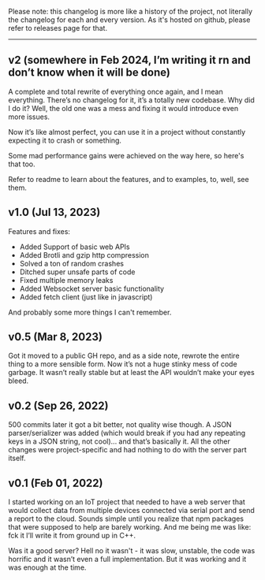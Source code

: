 Please note: this changelog is more like a history of the project,
not literally the changelog for each and every version.
As it's hosted on github, please refer to releases page for that.

---

## v2 (somewhere in Feb 2024, I’m writing it rn and don’t know when it will be done)

A complete and total rewrite of everything once again, and I mean everything.
There’s no changelog for it, it’s a totally new codebase.
Why did I do it? Well, the old one was a mess and fixing it
would introduce even more issues.

Now it’s like almost perfect, you can use it in a project without
constantly expecting it to crash or something.

Some mad performance gains were achieved on the way here, so here's that too.

Refer to readme to learn about the features, and to examples, to, well, see them.


## v1.0 (Jul 13, 2023)

Features and fixes:
- Added Support of basic web APIs
- Added Brotli and gzip http compression
- Solved a ton of random crashes
- Ditched super unsafe parts of code
- Fixed multiple memory leaks
- Added Websocket server basic functionality
- Added fetch client (just like in javascript)

And probably some more things I can't remember.


## v0.5 (Mar 8, 2023)

Got it moved to a public GH repo, and as a side note, rewrote the entire thing
to a more sensible form. Now it’s not a huge stinky mess of code garbage.
It wasn’t really stable but at least the API wouldn’t make your eyes bleed.


## v0.2 (Sep 26, 2022)

500 commits later it got a bit better, not quality wise though. A JSON parser/serializer
was added (which would break if you had any repeating keys in a JSON string, not cool)...
and that’s basically it. All the other changes were project-specific and had
nothing to do with the server part itself.


## v0.1 (Feb 01, 2022)

I started working on an IoT project that needed to have a web server that would collect
data from multiple devices connected via serial port and send a report to the cloud.
Sounds simple until you realize that npm packages that were supposed to help are barely working.
And me being me was like: fck it I’ll write it from ground up in C++.

Was it a good server? Hell no it wasn't - it was slow, unstable, the code was horrific and it
wasn’t even a full implementation. But it was working and it was enough at the time.
